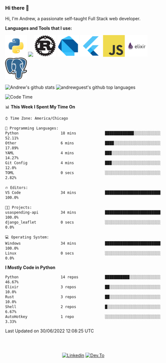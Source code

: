 ### Hi there 👋

Hi, I'm Andrew, a passionate self-taught Full Stack web developer.

**Languages and Tools that I use:**  

<code><img height="70" src="https://raw.githubusercontent.com/github/explore/80688e429a7d4ef2fca1e82350fe8e3517d3494d/topics/python/python.png"></code>
<code><img height="70" src="https://fastapi.tiangolo.com/img/logo-margin/logo-teal.png"></code>
<code><img height="70" src="https://raw.githubusercontent.com/github/explore/80688e429a7d4ef2fca1e82350fe8e3517d3494d/topics/rust/rust.png"></code>
<code><img height="70" src="https://raw.githubusercontent.com/github/explore/80688e429a7d4ef2fca1e82350fe8e3517d3494d/topics/dart/dart.png"></code>
<code><img height="70" src="https://raw.githubusercontent.com/github/explore/cebd63002168a05a6a642f309227eefeccd92950/topics/flutter/flutter.png"></code>
<code><img height="70" src="https://raw.githubusercontent.com/github/explore/80688e429a7d4ef2fca1e82350fe8e3517d3494d/topics/javascript/javascript.png"></code>
<code><img height="70" src="https://raw.githubusercontent.com/github/explore/d106aa3f6fa091ab80ab5c8cf0d931baff3caaea/topics/elixir/elixir.png"></code>
<code><img height="70" src="https://raw.githubusercontent.com/github/explore/80688e429a7d4ef2fca1e82350fe8e3517d3494d/topics/postgresql/postgresql.png"></code>

![Andrew's github stats](https://github-readme-stats.vercel.app/api?username=andrewguest&show_icons=true&theme=vue-dark&count_private=true)
<img height="180em" src="https://github-readme-stats.vercel.app/api/top-langs/?username=andrewguest&theme=vue-dark&layout=compact" alt="andrewguest's github top languages" />

<!--START_SECTION:waka-->
![Code Time](http://img.shields.io/badge/Code%20Time-1%2C161%20hrs%203%20mins-blue)

📊 **This Week I Spent My Time On** 

```text
⌚︎ Time Zone: America/Chicago

💬 Programming Languages: 
Python                   18 mins             █████████████░░░░░░░░░░░░   52.11% 
Other                    6 mins              ████░░░░░░░░░░░░░░░░░░░░░   17.89% 
YAML                     4 mins              ███░░░░░░░░░░░░░░░░░░░░░░   14.27% 
Git Config               4 mins              ███░░░░░░░░░░░░░░░░░░░░░░   12.0% 
TOML                     0 secs              ░░░░░░░░░░░░░░░░░░░░░░░░░   2.82%

🔥 Editors: 
VS Code                  34 mins             █████████████████████████   100.0%

🐱‍💻 Projects: 
usaspending-api          34 mins             █████████████████████████   100.0% 
django_leaflet           0 secs              ░░░░░░░░░░░░░░░░░░░░░░░░░   0.0%

💻 Operating System: 
Windows                  34 mins             █████████████████████████   100.0% 
Linux                    0 secs              ░░░░░░░░░░░░░░░░░░░░░░░░░   0.0%

```

**I Mostly Code in Python** 

```text
Python                   14 repos            ███████████░░░░░░░░░░░░░░   46.67% 
Elixir                   3 repos             ██░░░░░░░░░░░░░░░░░░░░░░░   10.0% 
Rust                     3 repos             ██░░░░░░░░░░░░░░░░░░░░░░░   10.0% 
Shell                    2 repos             █░░░░░░░░░░░░░░░░░░░░░░░░   6.67% 
AutoHotkey               1 repo              ░░░░░░░░░░░░░░░░░░░░░░░░░   3.33%

```



 Last Updated on 30/06/2022 12:08:25 UTC
<!--END_SECTION:waka-->

<br><br>
<p align="center">
   <a href="https://www.linkedin.com/in/andrew-guest-a891759a" target="_blank"><img src="https://img.shields.io/badge/LinkedIn-0077B5?style=for-the-badge&logo=linkedin&logoColor=white" alt="Linkedin"></a>
  <a href="https://dev.to/aguest" target="_blank"><img src="https://img.shields.io/badge/Dev.to-0A0A0A?style=for-the-badge&logo=dev%2Eto&logoColor=white" alt="Dev.To"></a>
</p>
